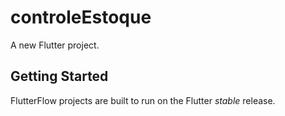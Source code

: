 # controleEstoque

A new Flutter project.

## Getting Started

FlutterFlow projects are built to run on the Flutter _stable_ release.